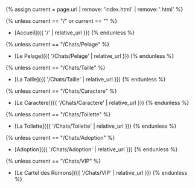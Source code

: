 {% assign current = page.url | remove: 'index.html' | remove: '.html' %}

{% unless current == "/" or current == "" %}
- [Accueil]({{ '/' | relative_url }})
{% endunless %}

{% unless current == "/Chats/Pelage" %}
- [Le Pelage]({{ '/Chats/Pelage' | relative_url }})
{% endunless %}

{% unless current == "/Chats/Taille" %}
- [La Taille]({{ '/Chats/Taille' | relative_url }})
{% endunless %}

{% unless current == "/Chats/Caractere" %}
- [Le Caractère]({{ '/Chats/Caractere' | relative_url }})
{% endunless %}

{% unless current == "/Chats/Toilette" %}
- [La Toilette]({{ '/Chats/Toilette' | relative_url }})
{% endunless %}

{% unless current == "/Chats/Adoption" %}
- [Adoption]({{ '/Chats/Adoption' | relative_url }})
{% endunless %}

{% unless current == "/Chats/VIP" %}
- [Le Cartel des Ronrons]({{ '/Chats/VIP' | relative_url }})
{% endunless %}
